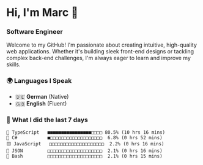 # Hi, I'm Marc 👋 
### Software Engineer

Welcome to my GitHub! I'm passionate about creating intuitive, high-quality web applications. Whether it's building sleek front-end designs or tackling complex back-end challenges, I'm always eager to learn and improve my skills.  

### 🌍 Languages I Speak  
- 🇩🇪 **German** (Native)  
- 🇬🇧 **English** (Fluent)

### 🤯 What I did the last 7 days

```
🔷 TypeScript   ■■■■■■■■■■■■■■■■□□□□ 80.5% (10 hrs 16 mins)
🔷 C#           ■□□□□□□□□□□□□□□□□□□□  6.8% (0 hrs 52 mins)
🟨 JavaScript   □□□□□□□□□□□□□□□□□□□□  2.2% (0 hrs 16 mins)
📄 JSON         □□□□□□□□□□□□□□□□□□□□  2.1% (0 hrs 16 mins)
📄 Bash         □□□□□□□□□□□□□□□□□□□□  2.1% (0 hrs 15 mins)
```